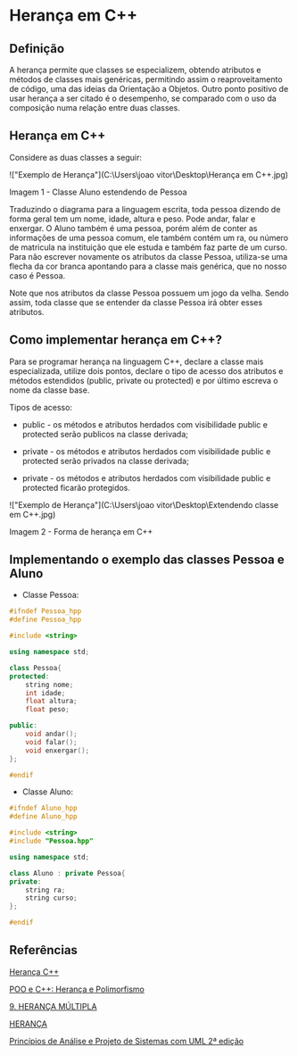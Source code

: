 # Herança em C++

## Definição

A herança permite que classes se especializem, obtendo atributos e métodos de classes mais genéricas, permitindo assim o reaproveitamento de código, uma das ideias da Orientação a Objetos. Outro ponto positivo de usar herança a ser citado é o desempenho, se comparado com o uso da composição numa relação entre duas classes.

## Herança em C++

Considere as duas classes a seguir:

!["Exemplo de Herança"](C:\Users\joao vitor\Desktop\Herança em C++.jpg)

Imagem 1 - Classe Aluno estendendo de Pessoa

Traduzindo o diagrama para a linguagem escrita, toda pessoa dizendo de forma geral tem um nome, idade, altura e peso. Pode andar, falar e enxergar. O Aluno também é uma pessoa, porém além de conter as informações de uma pessoa comum, ele também contém um ra, ou número de matricula na instituição que ele estuda e também faz parte de um curso. Para não escrever novamente os atributos da classe Pessoa, utiliza-se uma flecha da cor branca apontando para a classe mais genérica, que no nosso caso é Pessoa.

Note que nos atributos da classe Pessoa possuem um jogo da velha. Sendo assim, toda classe que se entender da classe Pessoa irá obter esses atributos.

## Como implementar herança em C++?

Para se programar herança na linguagem C++, declare a classe mais especializada, utilize dois pontos, declare o tipo de acesso dos atributos e métodos estendidos (public, private ou protected) e por último escreva o nome da classe base.

Tipos de acesso:

* public - os métodos e atributos herdados com visibilidade public e protected serão publicos na classe derivada;

* private - os métodos e atributos herdados com visibilidade public e protected serão privados na classe derivada;

* private - os métodos e atributos herdados com visibilidade public e protected ficarão protegidos.

!["Exemplo de Herança"](C:\Users\joao vitor\Desktop\Extendendo classe em C++.jpg)

Imagem 2 - Forma de herança em C++

## Implementando o exemplo das classes Pessoa e Aluno

* Classe Pessoa:

```CPP
#ifndef Pessoa_hpp
#define Pessoa_hpp

#include <string>

using namespace std;

class Pessoa{
protected:
	string nome;
	int idade;
	float altura;
	float peso;

public:
	void andar();
	void falar();
	void enxergar();
};

#endif

```

* Classe Aluno:

```CPP
#ifndef Aluno_hpp
#define Aluno_hpp

#include <string>
#include "Pessoa.hpp"

using namespace std;

class Aluno : private Pessoa{
private:
	string ra;
	string curso;
};

#endif
```

## Referências

[Herança C++ ](http://paginas.fe.up.pt/~lpreis/prog2_06_07/AulasTeoricas/9.heranca.pdf)

[POO e C++: Herança e
Polimorfismo](http://webserver2.tecgraf.puc-rio.br/ftp_pub/lfm/CIV2802-111-aula06.pdf)

[9. HERANÇA MÚLTIPLA
](http://www.inf.pucrs.br/manssour/LinguagemC++/HerancaMultipla.pdf)

[HERANÇA
](http://www.dei.isep.ipp.pt/~hleitao/EI/Heranca.pdf)


[Princípios de Análise
e Projeto de Sistemas
com UML
2ª edição
](http://www.inf.ufpr.br/silvia/ESNovo/UML/material/Diagrama_classe_Livro.pdf)
